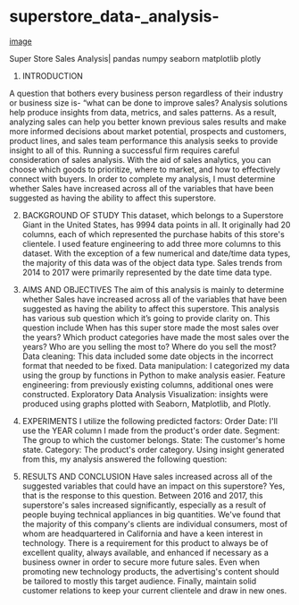 # superstore_data-_analysis-

[image](https://user-images.githubusercontent.com/88893142/224296078-8b6f69ed-532b-4c29-9f3a-2aa43ccf5ad9.png)


 Super Store Sales Analysis| pandas numpy seaborn matplotlib plotly 
 1.	INTRODUCTION 

A question that bothers every business person regardless of their industry or business size is- “what can be done to improve sales? Analysis solutions help produce insights from data, metrics, and sales patterns. As a result, analyzing sales can help you better known previous sales results and make more informed decisions about market potential, prospects and customers, product lines, and sales team performance this analysis seeks to provide insight to all of this. Running a successful firm requires careful consideration of sales analysis. With the aid of sales analytics, you can choose which goods to prioritize, where to market, and how to effectively connect with buyers. In order to complete my analysis, I must determine whether Sales have increased across all of the variables that have been suggested as having the ability to affect this superstore.
 
2.	BACKGROUND OF STUDY 
This dataset, which belongs to a Superstore Giant in the United States, has 9994 data points in all. It originally had 20 columns, each of which represented the purchase habits of this store's clientele. I used feature engineering to add three more columns to this dataset. With the exception of a few numerical and date/time data types, the majority of this data was of the object data type. Sales trends from 2014 to 2017 were primarily represented by the date time data type.

3.	AIMS AND OBJECTIVES 
The aim of this analysis is mainly to determine whether Sales have increased across all of the variables that have been suggested as having the ability to affect this superstore. This analysis has various sub question which it’s going to provide clarity on. This question include   When has this super store made the most sales over the years? Which product categories have made the most sales over the years? Who are you selling the most to? Where do you sell the most? 
Data cleaning: This data included some date objects in the incorrect format that needed to be fixed.
Data manipulation: I categorized my data using the group by functions in Python to make analysis easier.
Feature engineering: from previously existing columns, additional ones were constructed.
Exploratory Data Analysis
Visualization: insights were produced using graphs plotted with Seaborn, Matplotlib, and Plotly.

5.	EXPERIMENTS 
I utilize the following predicted factors:
Order Date: I'll use the YEAR column I made from the product's order date.
Segment: The group to which the customer belongs.
State: The customer's home state.
Category: The product's order category.
Using insight generated from this, my analysis answered the following question:

6.	RESULTS AND CONCLUSION 
Have sales increased across all of the suggested variables that could have an impact on this superstore? Yes, that is the response to this question. Between 2016 and 2017, this superstore's sales increased significantly, especially as a result of people buying technical appliances in big quantities. We've found that the majority of this company's clients are individual consumers, most of whom are headquartered in California and have a keen interest in technology. There is a requirement for this product to always be of excellent quality, always available, and enhanced if necessary as a business owner in order to secure more future sales. Even when promoting new technology products, the advertising's content should be tailored to mostly this target audience. Finally, maintain solid customer relations to keep your current clientele and draw in new ones.

